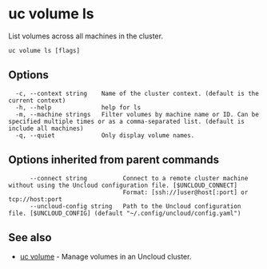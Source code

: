 # uc volume ls

List volumes across all machines in the cluster.

```
uc volume ls [flags]
```

## Options

```
  -c, --context string    Name of the cluster context. (default is the current context)
  -h, --help              help for ls
  -m, --machine strings   Filter volumes by machine name or ID. Can be specified multiple times or as a comma-separated list. (default is include all machines)
  -q, --quiet             Only display volume names.
```

## Options inherited from parent commands

```
      --connect string          Connect to a remote cluster machine without using the Uncloud configuration file. [$UNCLOUD_CONNECT]
                                Format: [ssh://]user@host[:port] or tcp://host:port
      --uncloud-config string   Path to the Uncloud configuration file. [$UNCLOUD_CONFIG] (default "~/.config/uncloud/config.yaml")
```

## See also

* [uc volume](uc_volume.md)	 - Manage volumes in an Uncloud cluster.

